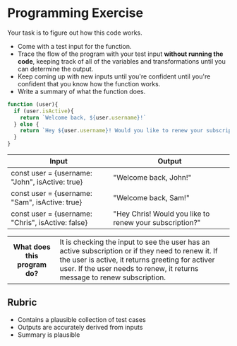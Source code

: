# Programming Exercise

Your task is to figure out how this code works.

* Come with a test input for the function.
* Trace the flow of the program with your test input **without running the code**, keeping track of all of the variables and transformations until you can determine the output.
* Keep coming up with new inputs until you're confident until you're confident that you know how the function works.
* Write a summary of what the function does.

```js
function (user){
  if (user.isActive){
    return `Welcome back, ${user.username}!`
  } else {
    return `Hey ${user.username}! Would you like to renew your subscription?`
  }
}
```

| Input | Output |
| ----- | ------ |
| const user = {username: "John", isActive: true}  | "Welcome back, John!"| 
| const user = {username: "Sam", isActive: true}   | "Welcome back, Sam!"| 
| const user = {username: "Chris", isActive: false} | "Hey Chris! Would you like to renew your subscription?" | 

<table>
  <tr>
    <th>What does this program do?</th>
    <td>It is checking the input to see the user has an active subscription or if they need to renew it. If the user is active, it returns greeting for activer user. If the user needs to renew, it returns message to renew subscription. </td>
  </tr>
</table>

## Rubric

* Contains a plausible collection of test cases
* Outputs are accurately derived from inputs
* Summary is plausible
